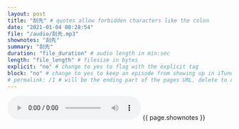 ```yaml
---
layout: post
title: "刮先" # quotes allow forbidden characters like the colon
date: "2021-01-04 08:28:54"
file: "/audio/刮先.mp3"
shownotes: "刮先"
summary: "刮先"
duration: "file_duration" # audio length in min:sec
length: "file_length" # filesize in bytes
explicit: "no" # change to yes to flag with the explicit tag
block: "no" # change to yes to keep an episode from showing up in iTunes
# permalink: /1 # will be the ending part of the pages URL, delete to default to the title
---
```


<audio controls>
<source src="{{site.url}}{{site.baseurl}}{{ page.file }}" type="audio/x-mp3">
Your browser does not support the audio element.
</audio>
{{ page.shownotes }}
